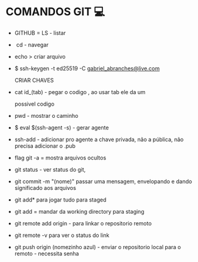 # COMANDOS GIT :computer:

- GITHUB = LS - listar

- ​	cd - navegar

- echo > criar arquivo

- $ ssh-keygen -t ed25519 -C gabriel_abranches@live.com

   CRIAR CHAVES

- cat id_(tab) - pegar o codigo , ao usar tab ele da um 

  possivel codigo

- pwd - mostrar o caminho

- $ eval $(ssh-agent -s) - gerar agente

- ssh-add - adicionar pro agente a chave privada, não a pública, não precisa adicionar o .pub

- flag git -a = mostra arquivos ocultos

- git status - ver status do git,

- git commit -m "(nome)" passar uma mensagem, envelopando e dando significado aos arquivos

- git add* para jogar tudo para staged

- git add = mandar da working directory para staging

- git remote add origin - para linkar o repositorio remoto

- git remote -v para ver o status do link

- git push origin (nomezinho azul) - enviar o repositorio local para o remoto - necessita senha
